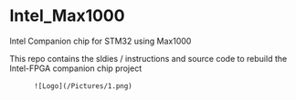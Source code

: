 # Intel_Max1000
Intel Companion chip for STM32 using Max1000

This repo contains the sldies / instructions and source code to rebuild the Intel-FPGA companion chip project


          ![Logo](/Pictures/1.png)
